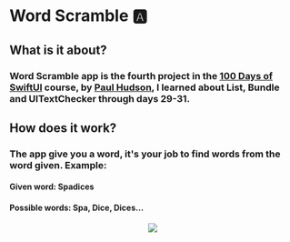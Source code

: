 # Word Scramble 🅰

## What is it about?

### Word Scramble app is the fourth project in the [100 Days of SwiftUI](https://www.hackingwithswift.com/100/swiftui) course, by [Paul Hudson](https://twitter.com/twostraws), I learned about List, Bundle and UITextChecker through days 29-31. 

## How does it work?
### The app give you a word, it's your job to find words from the word given. Example:
#### Given word: Spadices
#### Possible words: Spa, Dice, Dices...

<p align="center">
  <img src="https://media.giphy.com/media/VvG0m2nhP4wDjab3o9/giphy.gif">
</p>

